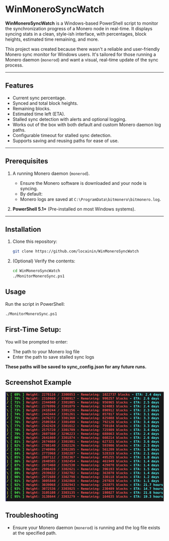 # WinMoneroSyncWatch

**WinMoneroSyncWatch** is a Windows-based PowerShell script to monitor the synchronization progress of a Monero node in real-time. It displays syncing stats in a clean, style-ish interface, with percentages, block heights, estimated time remaining, and more. 

This project was created because there wasn't a reliable and user-friendly Monero sync monitor for Windows users. It's tailored for those running a Monero daemon (`monerod`) and want a visual, real-time update of the sync process.

---

## Features

  - Current sync percentage.
  - Synced and total block heights.
  - Remaining blocks.
  - Estimated time left (ETA).
- Stalled sync detection with alerts and optional logging.
- Works out of the box with both default and custom Monero daemon log paths.
- Configurable timeout for stalled sync detection.
- Supports saving and reusing paths for ease of use.

---

## Prerequisites

1. A running Monero daemon (`monerod`).
   - Ensure the Monero software is downloaded and your node is syncing. 
   - By default:
   - Monero logs are saved at `C:\ProgramData\bitmonero\bitmonero.log`.

2. **PowerShell 5.1+** (Pre-installed on most Windows systems).

---

## Installation

1. Clone this repository:
   
   ```bash
   git clone https://github.com/locainin/WinMoneroSyncWatch 
   ```
2. (Optional) Verify the contents:

   ```bash
   cd WinMoneroSyncWatch
   ./MonitorMoneroSync.ps1
   ```
## Usage
Run the script in PowerShell:

   
  ```bash
  ./MonitorMoneroSync.ps1
 ```
## First-Time Setup:
You will be prompted to enter:
  - The path to your Monero log file 
  - Enter the path to save stalled sync logs

**These paths will be saved to sync_config.json for any future runs.**

## Screenshot Example
![Sync Progress Display](images/ExampleOutput.png)

## Troubleshooting
  - Ensure your Monero daemon (`monerod`) is running and the log file exists at the specified path.
